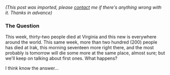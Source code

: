 *(This post was imported, please [contact](#/contact) me if there's anything wrong with it. Thanks in advance)*

<div class="entry-body">
<h3>The Question</h3>
<p>
	This week, thirty-two people died at Virginia and this new is everywhere around the world. This same week, more than two hundred (200) people has died at Irak, this morning seventeen more right there, and the most probably is tomorrow will die some more at the same place, almost sure; but we'll keep on talking about first ones. What happens?
</p>
<p>
	I think know the answer...
</p>
</div>
